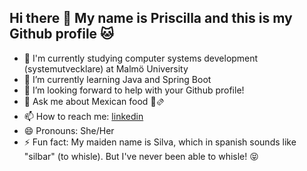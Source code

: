 ## Hi there 👋 My name is Priscilla and this is my Github profile 🐱

- 🔭 I'm currently studying computer systems development (systemutvecklare) at Malmö University
- 🌱 I’m currently learning Java and Spring Boot
- 🤔 I’m looking forward to help with your Github profile!
- 💬 Ask me about Mexican food 🌮🫔
- 📫 How to reach me: [linkedin](https://www.linkedin.com/in/priscilla-wettlen/)
- 😄 Pronouns: She/Her
- ⚡ Fun fact: My maiden name is Silva, which in spanish sounds like "silbar" (to whisle). But I've never been able to whisle! 😝
